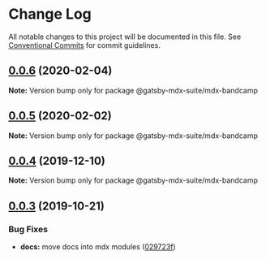 # Change Log

All notable changes to this project will be documented in this file.
See [Conventional Commits](https://conventionalcommits.org) for commit guidelines.

## [0.0.6](https://github.com/axe312ger/gatsby-mdx-suite/compare/@gatsby-mdx-suite/mdx-bandcamp@0.0.4...@gatsby-mdx-suite/mdx-bandcamp@0.0.6) (2020-02-04)

**Note:** Version bump only for package @gatsby-mdx-suite/mdx-bandcamp





## [0.0.5](https://github.com/axe312ger/gatsby-mdx-suite/compare/@gatsby-mdx-suite/mdx-bandcamp@0.0.4...@gatsby-mdx-suite/mdx-bandcamp@0.0.5) (2020-02-02)

**Note:** Version bump only for package @gatsby-mdx-suite/mdx-bandcamp





## [0.0.4](https://github.com/axe312ger/gatsby-mdx-suite/compare/@gatsby-mdx-suite/mdx-bandcamp@0.0.3...@gatsby-mdx-suite/mdx-bandcamp@0.0.4) (2019-12-10)

**Note:** Version bump only for package @gatsby-mdx-suite/mdx-bandcamp





## [0.0.3](https://github.com/axe312ger/gatsby-mdx-suite/compare/@gatsby-mdx-suite/mdx-bandcamp@0.0.2...@gatsby-mdx-suite/mdx-bandcamp@0.0.3) (2019-10-21)


### Bug Fixes

* **docs:** move docs into mdx modules ([029723f](https://github.com/axe312ger/gatsby-mdx-suite/commit/029723fbe0a1630b91ac480e419e1479459ad472))
